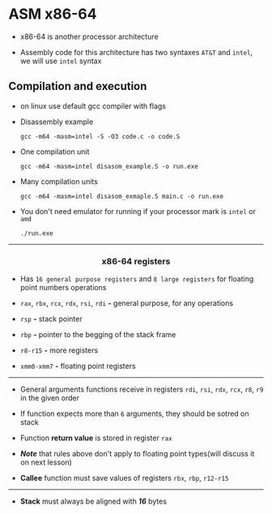 # __ASM x86-64__

- x86-64 is another processor architecture

- Assembly code for this architecture has two syntaxes `AT&T` and `intel`, we will use `intel` syntax

## Compilation and execution

- on linux use default gcc compiler with flags 

- Disassembly example

      gcc -m64 -masm=intel -S -O3 code.c -o code.S

- One compilation unit

      gcc -m64 -masm=intel disasom_example.S -o run.exe

- Many compilation units

      gcc -m64 -masm=intel disasom_exmaple.S main.c -o run.exe

- You don't need emulator for running if your processor mark is `intel` or `amd`

      ./run.exe

---------------------------

### <center>__x86-64__ registers</center>

- Has `16 general purpose registers` and `8 large registers` for floating point numbers operations

- `rax`, `rbx`, `rcx`, `rdx`, `rsi`, `rdi` __-__ general purpose, for any operations

- `rsp` __-__ stack pointer

- `rbp` __-__ pointer to the begging of the stack frame

- `r8-r15` __-__ more registers

- `xmm0-xmm7` __-__ floating point registers

-----------------

- General arguments functions receive in registers `rdi`, `rsi`, `rdx`, `rcx`, `r8`, `r9` in the given order

- If function expects more than `6` arguments, they should be sotred on stack

- Function __return value__ is stored in register `rax`

- ___Note___ that rules above don't apply to floating point types(will discuss it on next lesson)

- __Callee__ function must save values of registers `rbx`, `rbp`, `r12-r15`

-----------------

- __Stack__ must always be aligned with ___16___ bytes


